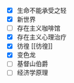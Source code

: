 - [x] 生命不能承受之轻
- [x] 新世界
- [ ] 存在主义咖啡馆
- [x] 存在主义心理治疗
- [x] 彷徨 [[彷徨]]
- [x] 变色龙
- [ ] 基督山伯爵
- [ ] 经济学原理